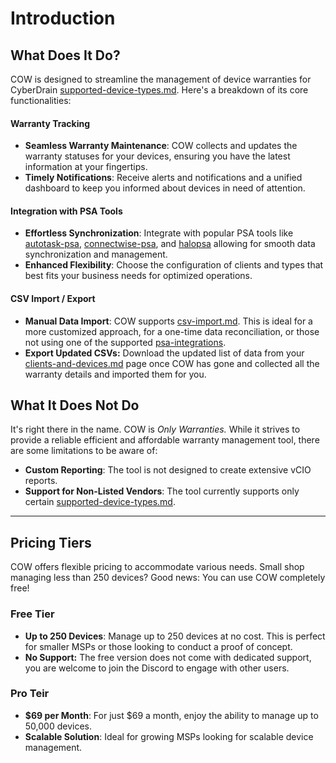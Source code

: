 # Introduction

## What Does It Do?

COW is designed to streamline the management of device warranties for CyberDrain [supported-device-types.md](troubleshooting/supported-device-types.md "mention"). Here's a breakdown of its core functionalities:

#### Warranty Tracking

* **Seamless Warranty Maintenance**: COW collects and updates the warranty statuses for your devices, ensuring you have the latest information at your fingertips.
* **Timely Notifications**: Receive alerts and notifications and a unified dashboard to keep you informed about devices in need of attention.

#### Integration with PSA Tools

* **Effortless Synchronization**: Integrate with popular PSA tools like [autotask-psa](inputs/psa-integrations/autotask-psa/ "mention"), [connectwise-psa](inputs/psa-integrations/connectwise-psa/ "mention"), and [halopsa](inputs/psa-integrations/halopsa/ "mention") allowing for smooth data synchronization and management.
* **Enhanced Flexibility**: Choose the configuration of clients and types that best fits your business needs for optimized operations.

#### CSV Import / Export

* **Manual Data Import**: COW supports [csv-import.md](inputs/csv-import.md "mention"). This is ideal for a more customized approach, for a one-time data reconciliation, or those not using one of the supported [psa-integrations](inputs/psa-integrations/ "mention").
* **Export Updated CSVs:** Download the updated list of data from your [clients-and-devices.md](getting-started/navigation/clients-and-devices.md "mention") page once COW has gone and collected all the warranty details and imported them for you.

## What It Does Not Do

It's right there in the name. COW is _Only Warranties._ While it strives to provide a reliable efficient and affordable warranty management tool, there are some limitations to be aware of:

* **Custom Reporting**: The tool is not designed to create extensive vCIO reports.
* **Support for Non-Listed Vendors**: The tool currently supports only certain [supported-device-types.md](troubleshooting/supported-device-types.md "mention").

***

## Pricing Tiers

COW offers flexible pricing to accommodate various needs. Small shop managing less than 250 devices? Good news: You can use COW completely free!

### Free Tier

* **Up to 250 Devices**: Manage up to 250 devices at no cost. This is perfect for smaller MSPs or those looking to conduct a proof of concept.
* **No Support:** The free version does not come with dedicated support, you are welcome to join the Discord to engage with other users.

### Pro Teir

* **$69 per Month**: For just $69 a month, enjoy the ability to manage  up to 50,000 devices.
* **Scalable Solution**: Ideal for growing MSPs looking for scalable device management.
